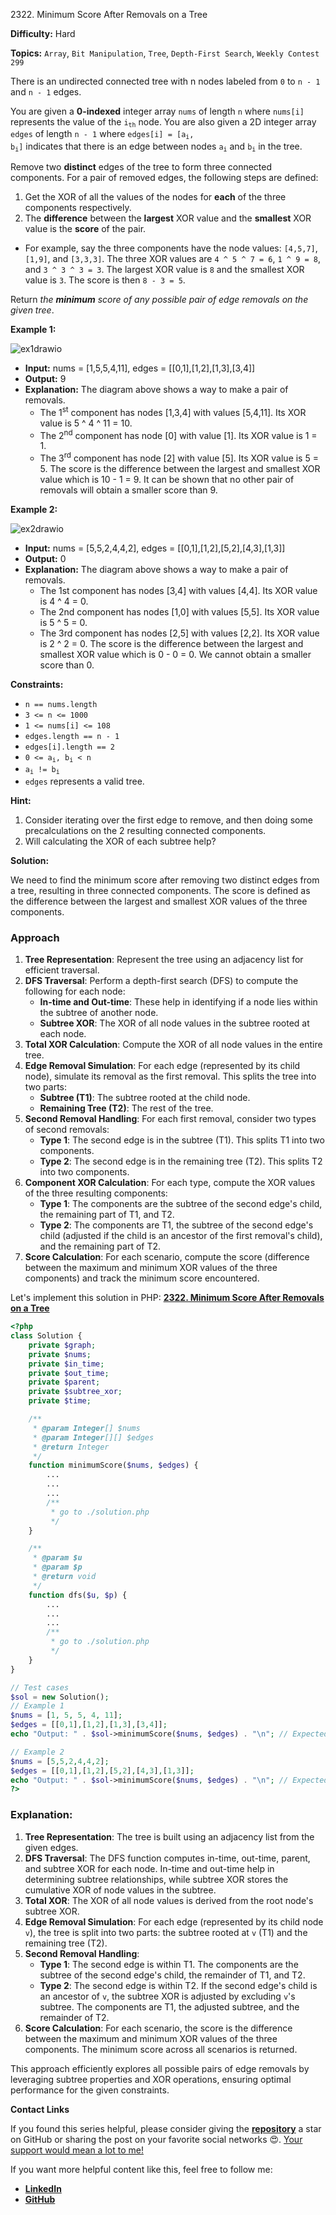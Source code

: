 2322\. Minimum Score After Removals on a Tree

**Difficulty:** Hard

**Topics:** `Array`, `Bit Manipulation`, `Tree`, `Depth-First Search`, `Weekly Contest 299`

There is an undirected connected tree with n nodes labeled from `0` to `n - 1` and `n - 1` edges.

You are given a **0-indexed** integer array `nums` of length `n` where `nums[i]` represents the value of the <code>i<sub>th</sub></code> node. You are also given a 2D integer array `edges` of length `n - 1` where <code>edges[i] = [a<sub>i</sub>, b<sub>i</sub>]</code> indicates that there is an edge between nodes <code>a<sub>i</sub></code> and <code>b<sub>i</sub></code> in the tree.

Remove two **distinct** edges of the tree to form three connected components. For a pair of removed edges, the following steps are defined:

1. Get the XOR of all the values of the nodes for **each** of the three components respectively.
2. The **difference** between the **largest** XOR value and the **smallest** XOR value is the **score** of the pair.

- For example, say the three components have the node values: `[4,5,7]`, `[1,9]`, and `[3,3,3]`. The three XOR values are `4 ^ 5 ^ 7 = 6`, `1 ^ 9 = 8`, and `3 ^ 3 ^ 3 = 3`. The largest XOR value is `8` and the smallest XOR value is `3`. The score is then `8 - 3 = 5`.

Return _the **minimum** score of any possible pair of edge removals on the given tree_.

**Example 1:**

![ex1drawio](https://assets.leetcode.com/uploads/2022/05/03/ex1drawio.png)

- **Input:** nums = [1,5,5,4,11], edges = [[0,1],[1,2],[1,3],[3,4]]
- **Output:** 9
- **Explanation:** The diagram above shows a way to make a pair of removals.
  - The 1<sup>st</sup> component has nodes [1,3,4] with values [5,4,11]. Its XOR value is 5 ^ 4 ^ 11 = 10.
  - The 2<sup>nd</sup> component has node [0] with value [1]. Its XOR value is 1 = 1.
  - The 3<sup>rd</sup> component has node [2] with value [5]. Its XOR value is 5 = 5.
    The score is the difference between the largest and smallest XOR value which is 10 - 1 = 9.
    It can be shown that no other pair of removals will obtain a smaller score than 9.

**Example 2:**

![ex2drawio](https://assets.leetcode.com/uploads/2022/05/03/ex2drawio.png)

- **Input:** nums = [5,5,2,4,4,2], edges = [[0,1],[1,2],[5,2],[4,3],[1,3]]
- **Output:** 0
- **Explanation:** The diagram above shows a way to make a pair of removals.
  - The 1st component has nodes [3,4] with values [4,4]. Its XOR value is 4 ^ 4 = 0.
  - The 2nd component has nodes [1,0] with values [5,5]. Its XOR value is 5 ^ 5 = 0.
  - The 3rd component has nodes [2,5] with values [2,2]. Its XOR value is 2 ^ 2 = 0.
    The score is the difference between the largest and smallest XOR value which is 0 - 0 = 0.
    We cannot obtain a smaller score than 0.

**Constraints:**

- `n == nums.length`
- `3 <= n <= 1000`
- <code>1 <= nums[i] <= 108</code>
- `edges.length == n - 1`
- `edges[i].length == 2`
- <code>0 <= a<sub>i</sub>, b<sub>i</sub> < n</code>
- <code>a<sub>i</sub> != b<sub>i</sub></code>
- `edges` represents a valid tree.


**Hint:**
1. Consider iterating over the first edge to remove, and then doing some precalculations on the 2 resulting connected components.
2. Will calculating the XOR of each subtree help?






**Solution:**

We need to find the minimum score after removing two distinct edges from a tree, resulting in three connected components. The score is defined as the difference between the largest and smallest XOR values of the three components.

### Approach
1. **Tree Representation**: Represent the tree using an adjacency list for efficient traversal.
2. **DFS Traversal**: Perform a depth-first search (DFS) to compute the following for each node:
    - **In-time and Out-time**: These help in identifying if a node lies within the subtree of another node.
    - **Subtree XOR**: The XOR of all node values in the subtree rooted at each node.
3. **Total XOR Calculation**: Compute the XOR of all node values in the entire tree.
4. **Edge Removal Simulation**: For each edge (represented by its child node), simulate its removal as the first removal. This splits the tree into two parts:
    - **Subtree (T1)**: The subtree rooted at the child node.
    - **Remaining Tree (T2)**: The rest of the tree.
5. **Second Removal Handling**: For each first removal, consider two types of second removals:
    - **Type 1**: The second edge is in the subtree (T1). This splits T1 into two components.
    - **Type 2**: The second edge is in the remaining tree (T2). This splits T2 into two components.
6. **Component XOR Calculation**: For each type, compute the XOR values of the three resulting components:
    - **Type 1**: The components are the subtree of the second edge's child, the remaining part of T1, and T2.
    - **Type 2**: The components are T1, the subtree of the second edge's child (adjusted if the child is an ancestor of the first removal's child), and the remaining part of T2.
7. **Score Calculation**: For each scenario, compute the score (difference between the maximum and minimum XOR values of the three components) and track the minimum score encountered.

Let's implement this solution in PHP: **[2322. Minimum Score After Removals on a Tree](https://github.com/mah-shamim/leet-code-in-php/tree/main/algorithms/002322-minimum-score-after-removals-on-a-tree/solution.php)**

```php
<?php
class Solution {
    private $graph;
    private $nums;
    private $in_time;
    private $out_time;
    private $parent;
    private $subtree_xor;
    private $time;

    /**
     * @param Integer[] $nums
     * @param Integer[][] $edges
     * @return Integer
     */
    function minimumScore($nums, $edges) {
        ...
        ...
        ...
        /**
         * go to ./solution.php
         */
    }

    /**
     * @param $u
     * @param $p
     * @return void
     */
    function dfs($u, $p) {
        ...
        ...
        ...
        /**
         * go to ./solution.php
         */
    }
}

// Test cases
$sol = new Solution();
// Example 1
$nums = [1, 5, 5, 4, 11];
$edges = [[0,1],[1,2],[1,3],[3,4]];
echo "Output: " . $sol->minimumScore($nums, $edges) . "\n"; // Expected: 9

// Example 2
$nums = [5,5,2,4,4,2];
$edges = [[0,1],[1,2],[5,2],[4,3],[1,3]];
echo "Output: " . $sol->minimumScore($nums, $edges) . "\n"; // Expected: 0
?>
```

### Explanation:

1. **Tree Representation**: The tree is built using an adjacency list from the given edges.
2. **DFS Traversal**: The DFS function computes in-time, out-time, parent, and subtree XOR for each node. In-time and out-time help in determining subtree relationships, while subtree XOR stores the cumulative XOR of node values in the subtree.
3. **Total XOR**: The XOR of all node values is derived from the root node's subtree XOR.
4. **Edge Removal Simulation**: For each edge (represented by its child node `v`), the tree is split into two parts: the subtree rooted at `v` (T1) and the remaining tree (T2).
5. **Second Removal Handling**:
    - **Type 1**: The second edge is within T1. The components are the subtree of the second edge's child, the remainder of T1, and T2.
    - **Type 2**: The second edge is within T2. If the second edge's child is an ancestor of `v`, the subtree XOR is adjusted by excluding `v`'s subtree. The components are T1, the adjusted subtree, and the remainder of T2.
6. **Score Calculation**: For each scenario, the score is the difference between the maximum and minimum XOR values of the three components. The minimum score across all scenarios is returned.

This approach efficiently explores all possible pairs of edge removals by leveraging subtree properties and XOR operations, ensuring optimal performance for the given constraints.

**Contact Links**

If you found this series helpful, please consider giving the **[repository](https://github.com/mah-shamim/leet-code-in-php)** a star on GitHub or sharing the post on your favorite social networks 😍. [Your support would mean a lot to me!](https://isolatedcompliments.com/v09uayg6h?key=a647d02f1aafcddaf10536d7cd00bd7c)

If you want more helpful content like this, feel free to follow me:

- **[LinkedIn](https://www.linkedin.com/in/arifulhaque/)**
- **[GitHub](https://github.com/mah-shamim)**